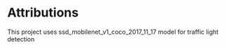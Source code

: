 # Attributions

This project uses ssd_mobilenet_v1_coco_2017_11_17 model for traffic light detection
